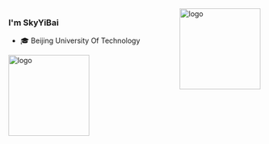 <img src="https://github-readme-stats.vercel.app/api?username=SkyYiBai&show_icons=true" alt="logo" height="160" align="right" style="margin: 5px; margin-bottom: 20px;" />

### I'm SkyYiBai

- 🎓 Beijing University Of Technology

<img src="https://github-profile-trophy.vercel.app/?username=SkyYiBai&theme=flat&column=7" alt="logo" height="160" align="center" style="margin: auto; margin-bottom: 20px;" />

<!--
**SkyYiBai/SkyYiBai** is a ✨ _special_ ✨ repository because its `README.md` (this file) appears on your GitHub profile.

Here are some ideas to get you started:

- 🔭 I’m currently working on ...
- 🌱 I’m currently learning ...
- 👯 I’m looking to collaborate on ...
- 🤔 I’m looking for help with ...
- 💬 Ask me about ...
- 📫 How to reach me: ...
- 😄 Pronouns: ...
- ⚡ Fun fact: ...
-->
